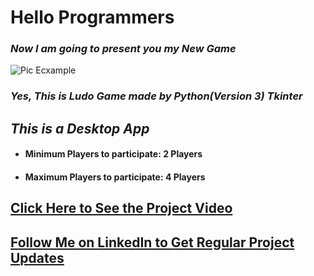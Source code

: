 # Hello Programmers  

###     _Now I am going to present you my New Game_ 

![Pic Ecxample](https://1.bp.blogspot.com/-Cda51ZpZEZs/X88bYBXUBMI/AAAAAAAAAr8/jSEVa5dstWUKfb0aEzUtoJS13mEotSSIACLcBGAsYHQ/w945-h600-p-k-no-nu/ludo_board.png)

###  _Yes, This is Ludo Game made by Python(Version 3) Tkinter_


## _This is a Desktop App_
- #### Minimum Players to participate: 2 Players
- #### Maximum Players to participate: 4 Players



## [Click Here to See the Project Video](https://youtu.be/K6LHcfr1HMQ "LCO")

## [Follow Me on LinkedIn to Get Regular Project Updates](https://www.linkedin.com/in/samarpan-dasgupta-4aa1061b0/ "LCO")



